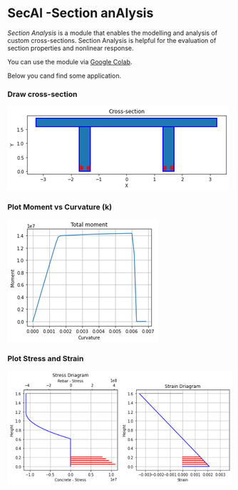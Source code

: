 # SecAl -Section anAlysis
<i>Section Analysis</i> is a module that enables the modelling and analysis of custom cross-sections. Section Analysis is helpful for the evaluation of section properties and nonlinear response.

You can use the module via <a href="https://colab.research.google.com/drive/1rYkoyhi-yrTdOGnE0fBuhZJfMV5kUh9-?usp=sharing">Google Colab</a>.

Below you cand find some application.

<h3>Draw cross-section</h3>

<img src="/Figures/cross-section.png">

<h3>Plot Moment vs Curvature (k)</h3>

<img src="/Figures/moment_curvature.png">

<h3>Plot Stress and Strain</h3>

<img src="/Figures/stress_strain.png">
